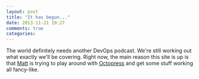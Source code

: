 ```yaml
---
layout: post
title: "It has begun..."
date: 2013-11-21 19:27
comments: true
categories: 
---
```

The world definitely needs another DevOps podcast. We're still working out what exactly we'll be covering. Right now, the main reason this site is up is that [Matt](https://twitter.com/mattstratton) is trying to play around with [Octopress](http://www.octopress.org) and get some stuff working all fancy-like.